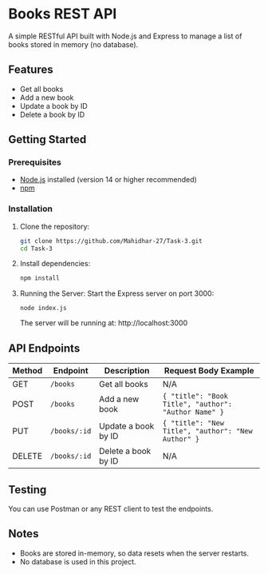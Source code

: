 # Books REST API

A simple RESTful API built with Node.js and Express to manage a list of books stored in memory (no database).

## Features

- Get all books
- Add a new book
- Update a book by ID
- Delete a book by ID

## Getting Started

### Prerequisites

- [Node.js](https://nodejs.org/) installed (version 14 or higher recommended)  
- [npm](https://www.npmjs.com/)

### Installation

1. Clone the repository:

   ```bash
   git clone https://github.com/Mahidhar-27/Task-3.git
   cd Task-3
   ```
   
2. Install dependencies:
    ```bash
    npm install
    ```
3. Running the Server:
    Start the Express server on port 3000:
    ```
    node index.js
    ```
    The server will be running at: http://localhost:3000

## API Endpoints
| Method | Endpoint     | Description         | Request Body Example                                 |
| ------ | ------------ | ------------------- | ---------------------------------------------------- |
| GET    | `/books`     | Get all books       | N/A                                                  |
| POST   | `/books`     | Add a new book      | `{ "title": "Book Title", "author": "Author Name" }` |
| PUT    | `/books/:id` | Update a book by ID | `{ "title": "New Title", "author": "New Author" }`   |
| DELETE | `/books/:id` | Delete a book by ID | N/A                                                  |

## Testing
You can use Postman or any REST client to test the endpoints.

## Notes
- Books are stored in-memory, so data resets when the server restarts.
- No database is used in this project.
